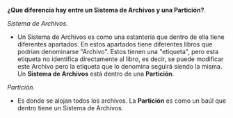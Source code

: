 **¿Que diferencia hay entre un Sistema de Archivos y una Partición?**.

*Sistema de Archivos.*

- Un Sistema de Archivos es como una estanteria que dentro de ella tiene diferentes apartados. En estos apartados tiene diferentes libros
  que podrian denominarse "Archivo". Estos tienen una "etiqueta", pero esta etiqueta no identifica directamente al libro, es decir, se 
  puede modificar este Archivo pero la etiqueta que lo denomina seguirá siendo la misma.
  Un **Sistema de Archivos** está dentro de una **Partición**.
  
*Partición.*  
  
- Es donde se alojan todos los archivos. La **Partición** es como un baúl que dentro tiene un Sistema de Archivos.
